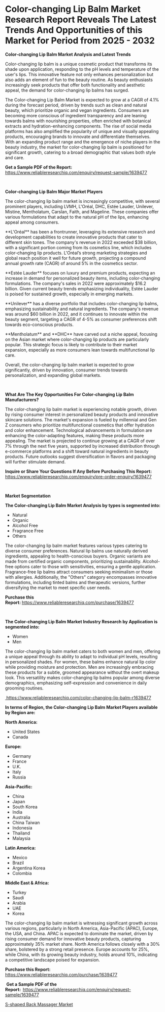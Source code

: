 <p><h1>Color-changing Lip Balm Market Research Report Reveals The Latest Trends And Opportunities of this Market for Period from 2025 - 2032</h1></p><p><strong>Color-changing Lip Balm Market Analysis and Latest Trends</strong></p>
<p><p>Color-changing lip balm is a unique cosmetic product that transforms its shade upon application, responding to the pH levels and temperature of the user's lips. This innovative feature not only enhances personalization but also adds an element of fun to the beauty routine. As beauty enthusiasts increasingly seek products that offer both functionality and aesthetic appeal, the demand for color-changing lip balms has surged.</p><p>The Color-changing Lip Balm Market is expected to grow at a CAGR of 4.1% during the forecast period, driven by trends such as clean and natural beauty, which prioritize organic and vegan ingredients. Consumers are becoming more conscious of ingredient transparency and are leaning towards balms with nourishing properties, often enriched with botanical extracts and hydration-enhancing components. The rise of social media platforms has also amplified the popularity of unique and visually appealing products, encouraging brands to innovate and differentiate themselves. With an expanding product range and the emergence of niche players in the beauty industry, the market for color-changing lip balm is positioned for significant growth, catering to a broad demographic that values both style and care.</p></p>
<p><strong>Get a Sample PDF of the Report:&nbsp;</strong> <a href="https://www.reliableresearchiq.com/enquiry/request-sample/1639477?utm_campaign=3503&utm_medium=2&utm_source=Github&utm_content=ia&utm_term=05042025&utm_id=color-changing-lip-balm">https://www.reliableresearchiq.com/enquiry/request-sample/1639477</a></p>
<p>&nbsp;</p>
<p><strong>Color-changing Lip Balm Major Market Players</strong></p>
<p><p>The color-changing lip balm market is increasingly competitive, with several prominent players, including LVMH, L'Oréal, DHC, Estée Lauder, Unilever, Mistine, Mentholatum, Carslan, Faith, and Mageline. These companies offer various formulations that adapt to the natural pH of the lips, enhancing appeal among consumers.</p><p>**L'Oréal** has been a frontrunner, leveraging its extensive research and development capabilities to create innovative products that cater to different skin tones. The company's revenue in 2022 exceeded $38 billion, with a significant portion coming from its cosmetics line, which includes color-changing lip products. L'Oréal’s strong marketing strategies and global reach position it well for future growth, projecting a compound annual growth rate (CAGR) of around 5% in the cosmetics sector.</p><p>**Estée Lauder** focuses on luxury and premium products, expecting an increase in demand for personalized beauty items, including color-changing formulations. The company's sales in 2022 were approximately $16.2 billion. Given current beauty trends emphasizing individuality, Estée Lauder is poised for sustained growth, especially in emerging markets.</p><p>**Unilever** has a diverse portfolio that includes color-changing lip balms, emphasizing sustainability and natural ingredients. The company's revenue was around $60 billion in 2022, and it continues to innovate within the beauty segment, targeting a CAGR of 4-5% as consumer preferences shift towards eco-conscious products.</p><p>**Mentholatum** and **DHC** have carved out a niche appeal, focusing on the Asian market where color-changing lip products are particularly popular. This strategic focus is likely to contribute to their market expansion, especially as more consumers lean towards multifunctional lip care.</p><p>Overall, the color-changing lip balm market is expected to grow significantly, driven by innovation, consumer trends towards personalization, and expanding global markets.</p></p>
<p>&nbsp;</p>
<p><strong>What Are The Key Opportunities For Color-changing Lip Balm Manufacturers?</strong></p>
<p><p>The color-changing lip balm market is experiencing notable growth, driven by rising consumer interest in personalized beauty products and innovative skincare solutions. The market's expansion is fueled by millennial and Gen Z consumers who prioritize multifunctional cosmetics that offer hydration and color enhancement. Technological advancements in formulation are enhancing the color-adapting features, making these products more appealing. The market is projected to continue growing at a CAGR of over 7% through the next five years, supported by increased distribution through e-commerce platforms and a shift toward natural ingredients in beauty products. Future outlooks suggest diversification in flavors and packaging will further stimulate demand.</p></p>
<p><strong>Inquire or Share Your Questions If Any Before Purchasing This Report:</strong> <a href="https://www.reliableresearchiq.com/enquiry/pre-order-enquiry/1639477?utm_campaign=3503&utm_medium=2&utm_source=Github&utm_content=ia&utm_term=05042025&utm_id=color-changing-lip-balm">https://www.reliableresearchiq.com/enquiry/pre-order-enquiry/1639477</a></p>
<p>&nbsp;</p>
<p><strong>Market Segmentation</strong></p>
<p><strong>The Color-changing Lip Balm Market Analysis by types is segmented into:</strong></p>
<p><ul><li>Natural</li><li>Organic</li><li>Alcohol Free</li><li>Fragrance Free</li><li>Others</li></ul></p>
<p><p>The color-changing lip balm market features various types catering to diverse consumer preferences. Natural lip balms use naturally derived ingredients, appealing to health-conscious buyers. Organic variants are made from certified organic components, prioritizing sustainability. Alcohol-free options cater to those with sensitivities, ensuring a gentle application. Fragrance-free lip balms attract consumers seeking minimalism or those with allergies. Additionally, the "Others" category encompasses innovative formulations, including tinted balms and therapeutic versions, further diversifying the market to meet specific user needs.</p></p>
<p><strong>Purchase this Report:&nbsp;</strong><a href="https://www.reliableresearchiq.com/purchase/1639477?utm_campaign=3503&utm_medium=2&utm_source=Github&utm_content=ia&utm_term=05042025&utm_id=color-changing-lip-balm">https://www.reliableresearchiq.com/purchase/1639477</a></p>
<p>&nbsp;</p>
<p><strong>The Color-changing Lip Balm Market Industry Research by Application is segmented into:</strong></p>
<p><ul><li>Women</li><li>Men</li></ul></p>
<p><p>The color-changing lip balm market caters to both women and men, offering a unique appeal through its ability to adapt to individual pH levels, resulting in personalized shades. For women, these balms enhance natural lip color while providing moisture and protection. Men are increasingly embracing these products for a subtle, groomed appearance without the overt makeup look. This versatility makes color-changing lip balms popular among diverse demographics, emphasizing self-expression and convenience in daily grooming routines.</p></p>
<p><a href="https://www.reliableresearchiq.com/color-changing-lip-balm-r1639477?utm_campaign=3503&utm_medium=2&utm_source=Github&utm_content=ia&utm_term=05042025&utm_id=color-changing-lip-balm">&nbsp;https://www.reliableresearchiq.com/color-changing-lip-balm-r1639477</a></p>
<p><strong>In terms of Region, the Color-changing Lip Balm Market Players available by Region are:</strong></p>
<p>
    <p> <strong> North America: </strong>
        <ul>
            <li>United States</li>
            <li>Canada</li>
        </ul>
        </p> 
    <p> <strong> Europe: </strong>
        <ul>
            <li>Germany</li>
            <li>France</li>
            <li>U.K.</li>
            <li>Italy</li>
            <li>Russia</li>
        </ul>
        </p> 
    <p> <strong> Asia-Pacific: </strong>
        <ul>
            <li>China</li>
            <li>Japan</li>
            <li>South Korea</li>
            <li>India</li>
            <li>Australia</li>
            <li>China Taiwan</li>
            <li>Indonesia</li>
            <li>Thailand</li>
            <li>Malaysia</li>
        </ul>
        </p> 
    <p> <strong> Latin America: </strong>
        <ul>
            <li>Mexico</li>
            <li>Brazil</li>
            <li>Argentina Korea</li>
            <li>Colombia</li>
        </ul>
        </p> 
    <p> <strong> Middle East & Africa: </strong>
        <ul>
            <li>Turkey</li>
            <li>Saudi</li>
            <li>Arabia</li>
            <li>UAE</li>
            <li>Korea</li>
        </ul>
    </p>
    </p>
<p><p>The color-changing lip balm market is witnessing significant growth across various regions, particularly in North America, Asia-Pacific (APAC), Europe, the USA, and China. APAC is expected to dominate the market, driven by rising consumer demand for innovative beauty products, capturing approximately 35% market share. North America follows closely with a 30% share, bolstered by a strong retail presence. Europe accounts for 25%, while China, with its growing beauty industry, holds around 10%, indicating a competitive landscape poised for expansion.</p></p>
<p><strong>Purchase this Report: </strong><a href="https://www.reliableresearchiq.com/purchase/1639477?utm_campaign=3503&utm_medium=2&utm_source=Github&utm_content=ia&utm_term=05042025&utm_id=color-changing-lip-balm">https://www.reliableresearchiq.com/purchase/1639477</a></p>
<p>&nbsp;<strong>Get a Sample PDF of the Report:&nbsp;&nbsp;</strong><a href="https://www.reliableresearchiq.com/enquiry/request-sample/1639477?utm_campaign=3503&utm_medium=2&utm_source=Github&utm_content=ia&utm_term=05042025&utm_id=color-changing-lip-balm">https://www.reliableresearchiq.com/enquiry/request-sample/1639477</a></p>
<p><strong></strong></p>
<p><p><a href="https://github.com/storcweithzg/Market-Research-Report-List-1/blob/main/s-shaped-back-massager-market.md?utm_campaign=3503&utm_medium=2&utm_source=Github&utm_content=ia&utm_term=05042025&utm_id=color-changing-lip-balm">S-shaped Back Massager Market</a></p></p>